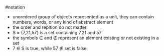 #notation
- unoredered group of objects represented as a unit, they can contain numbers, words, or any kind of abstract element
- the order and repition do not matter
- S = {7,21,57} is a set containing 7,21 and 57
- the symbols $\in$ and $\not \in$ represent an element existing or not existing in a set
- 7 $\in$ S is true, while 57 $\not \in$ set is false